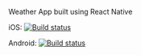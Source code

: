 Weather App built using React Native 

iOS: [![Build status](https://build.appcenter.ms/v0.1/apps/9cf2857c-6b7b-4e6c-a14f-4a096106489b/branches/dev/badge)](https://appcenter.ms)

Android: [![Build status](https://build.appcenter.ms/v0.1/apps/bb8fcfc9-2b00-4330-839f-742f9d8405db/branches/dev/badge)](https://appcenter.ms)
